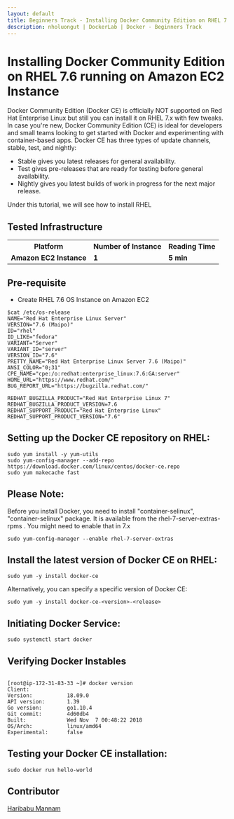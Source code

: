 ```yaml
---
layout: default
title: Beginners Track - Installing Docker Community Edition on RHEL 7.6 running on Amazon EC2 Instance
description: nholuongut | DockerLab | Docker - Beginners Track
---
```



# Installing Docker Community Edition on RHEL 7.6 running on Amazon EC2 Instance

Docker Community Edition (Docker CE) is officially NOT supported on Red Hat Enterprise Linux but still you can install it on RHEL 7.x with few tweaks. In case you're new, Docker Community Edition (CE) is ideal for developers and small teams looking to get started with Docker and experimenting with container-based apps. Docker CE has three types of update channels, stable, test, and nightly:

- Stable gives you latest releases for general availability.
- Test gives pre-releases that are ready for testing before general availability.
- Nightly gives you latest builds of work in progress for the next major release.

Under this tutorial, we will see how to install RHEL 

## Tested Infrastructure

<table class="tg">
  <tr>
    <th class="tg-yw4l"><b>Platform</b></th>
    <th class="tg-yw4l"><b>Number of Instance</b></th>
    <th class="tg-yw4l"><b>Reading Time</b></th>
    
  </tr>
  <tr>
    <td class="tg-yw4l"><b> Amazon EC2 Instance</b></td>
    <td class="tg-yw4l"><b>1</b></td>
    <td class="tg-yw4l"><b>5 min</b></td>
    
  </tr>
  
</table>

## Pre-requisite

- Create RHEL 7.6 OS Instance on Amazon EC2 

```
$cat /etc/os-release
NAME="Red Hat Enterprise Linux Server"
VERSION="7.6 (Maipo)"
ID="rhel"
ID_LIKE="fedora"
VARIANT="Server"
VARIANT_ID="server"
VERSION_ID="7.6"
PRETTY_NAME="Red Hat Enterprise Linux Server 7.6 (Maipo)"
ANSI_COLOR="0;31"
CPE_NAME="cpe:/o:redhat:enterprise_linux:7.6:GA:server"
HOME_URL="https://www.redhat.com/"
BUG_REPORT_URL="https://bugzilla.redhat.com/"

REDHAT_BUGZILLA_PRODUCT="Red Hat Enterprise Linux 7"
REDHAT_BUGZILLA_PRODUCT_VERSION=7.6
REDHAT_SUPPORT_PRODUCT="Red Hat Enterprise Linux"
REDHAT_SUPPORT_PRODUCT_VERSION="7.6"
```

## Setting up the Docker CE repository on RHEL:

```
sudo yum install -y yum-utils
sudo yum-config-manager --add-repo https://download.docker.com/linux/centos/docker-ce.repo
sudo yum makecache fast
```


## Please Note:

Before you install Docker, you need to install "container-selinux", "container-selinux" package. It  is available from the rhel-7-server-extras-rpms . You might need to enable that in 7.x


```
sudo yum-config-manager --enable rhel-7-server-extras
```

## Install the latest version of Docker CE on RHEL:

```
sudo yum -y install docker-ce
```

Alternatively, you can specify a specific version of Docker CE:


```
sudo yum -y install docker-ce-<version>-<release>
```

## Initiating Docker Service:

```
sudo systemctl start docker
```

## Verifying Docker Instables

```

[root@ip-172-31-83-33 ~]# docker version
Client:
Version:           18.09.0
API version:       1.39
Go version:        go1.10.4
Git commit:        4d60db4
Built:             Wed Nov  7 00:48:22 2018
OS/Arch:           linux/amd64
Experimental:      false
```


## Testing your Docker CE installation:

```
sudo docker run hello-world
```

## Contributor

[Haribabu Mannam](mannam.hari@gmail.com)


